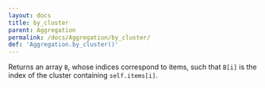 ```yaml
---
layout: docs
title: by_cluster
parent: Aggregation
permalink: /docs/Aggregation/by_cluster/
def: 'Aggregation.by_cluster()'
---
```

Returns an array `B`, whose indices correspond to items,
such that `B[i]` is the index of the cluster containing `self.items[i]`.